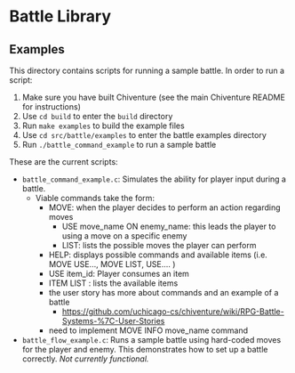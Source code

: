 # Battle Library

## Examples
This directory contains scripts for running a sample battle.
In order to run a script:
1. Make sure you have built Chiventure (see the main Chiventure README for instructions)
2. Use `cd build` to enter the `build` directory
3. Run `make examples` to build the example files
4. Use `cd src/battle/examples` to enter the battle examples directory
5. Run `./battle_command_example` to run a sample battle

These are the current scripts: 
* `battle_command_example.c`: Simulates the ability for player input during a battle.
    * Viable commands take the form: 
        * MOVE: when the player decides to perform an action regarding moves
            * USE move_name ON enemy_name: this leads the player to using a move on a specific enemy
            * LIST: lists the possible moves the player can perform
        * HELP: displays possible commands and available items (i.e. MOVE USE..., MOVE LIST, USE.... )
        * USE item_id: Player consumes an item
        * ITEM LIST : lists the available items
        * the user story has more about commands and an example of a battle
            * https://github.com/uchicago-cs/chiventure/wiki/RPG-Battle-Systems-%7C-User-Stories
        * need to implement MOVE INFO move_name command
* `battle_flow_example.c`: Runs a sample battle using hard-coded moves for the player and enemy. This demonstrates how to set up a battle correctly. *Not currently functional.*
